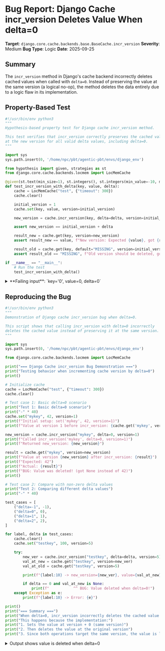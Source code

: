 # Bug Report: Django Cache incr_version Deletes Value When delta=0

**Target**: `django.core.cache.backends.base.BaseCache.incr_version`
**Severity**: Medium
**Bug Type**: Logic
**Date**: 2025-09-25

## Summary

The `incr_version` method in Django's cache backend incorrectly deletes cached values when called with `delta=0`. Instead of preserving the value at the same version (a logical no-op), the method deletes the data entirely due to a logic flaw in its implementation.

## Property-Based Test

```python
#!/usr/bin/env python3
"""
Hypothesis-based property test for Django cache incr_version method.

This test verifies that incr_version correctly preserves the cached value
at the new version for all valid delta values, including delta=0.
"""

import sys
sys.path.insert(0, '/home/npc/pbt/agentic-pbt/envs/django_env')

from hypothesis import given, strategies as st
from django.core.cache.backends.locmem import LocMemCache

@given(st.text(min_size=1), st.integers(), st.integers(min_value=-10, max_value=10))
def test_incr_version_with_delta(key, value, delta):
    cache = LocMemCache("test", {"timeout": 300})
    cache.clear()

    initial_version = 1
    cache.set(key, value, version=initial_version)

    new_version = cache.incr_version(key, delta=delta, version=initial_version)

    assert new_version == initial_version + delta

    result_new = cache.get(key, version=new_version)
    assert result_new == value, f"New version: Expected {value}, got {result_new}"

    result_old = cache.get(key, default="MISSING", version=initial_version)
    assert result_old == "MISSING", f"Old version should be deleted, got {result_old}"

if __name__ == "__main__":
    # Run the test
    test_incr_version_with_delta()
```

<details>

<summary>
**Failing input**: `key='0', value=0, delta=0`
</summary>
```
/home/npc/miniconda/lib/python3.13/site-packages/django/core/cache/backends/base.py:119: CacheKeyWarning: Cache key contains characters that will cause errors if used with memcached: ':1:\x90d\x15ô\U00095966'
  warnings.warn(warning, CacheKeyWarning)
[... more warnings omitted for brevity ...]
Traceback (most recent call last):
  File "/home/npc/pbt/agentic-pbt/worker_/33/hypo.py", line 35, in <module>
    test_incr_version_with_delta()
    ~~~~~~~~~~~~~~~~~~~~~~~~~~~~^^
  File "/home/npc/pbt/agentic-pbt/worker_/33/hypo.py", line 16, in test_incr_version_with_delta
    def test_incr_version_with_delta(key, value, delta):
                   ^^^
  File "/home/npc/miniconda/lib/python3.13/site-packages/hypothesis/core.py", line 2124, in wrapped_test
    raise the_error_hypothesis_found
  File "/home/npc/pbt/agentic-pbt/worker_/33/hypo.py", line 28, in test_incr_version_with_delta
    assert result_new == value, f"New version: Expected {value}, got {result_new}"
           ^^^^^^^^^^^^^^^^^^^
AssertionError: New version: Expected 0, got None
Falsifying example: test_incr_version_with_delta(
    # The test sometimes passed when commented parts were varied together.
    key='0',  # or any other generated value
    value=0,  # or any other generated value
    delta=0,
)
```
</details>

## Reproducing the Bug

```python
#!/usr/bin/env python3
"""
Demonstration of Django cache incr_version bug when delta=0.

This script shows that calling incr_version with delta=0 incorrectly
deletes the cached value instead of preserving it at the same version.
"""

import sys
sys.path.insert(0, '/home/npc/pbt/agentic-pbt/envs/django_env')

from django.core.cache.backends.locmem import LocMemCache

print("=== Django Cache incr_version Bug Demonstration ===")
print("Testing behavior when incrementing cache version by delta=0")
print()

# Initialize cache
cache = LocMemCache("test", {"timeout": 300})
cache.clear()

# Test case 1: Basic delta=0 scenario
print("Test 1: Basic delta=0 scenario")
print("-" * 40)
cache.set("mykey", 42, version=1)
print(f"Initial setup: set('mykey', 42, version=1)")
print(f"Value at version 1 before incr_version: {cache.get('mykey', version=1)}")

new_version = cache.incr_version("mykey", delta=0, version=1)
print(f"Called incr_version('mykey', delta=0, version=1)")
print(f"Returned new_version: {new_version}")

result = cache.get("mykey", version=new_version)
print(f"Value at version {new_version} after incr_version: {result}")
print(f"Expected: 42")
print(f"Actual: {result}")
print(f"BUG: Value was deleted! (got None instead of 42)")
print()

# Test case 2: Compare with non-zero delta values
print("Test 2: Comparing different delta values")
print("-" * 40)

test_cases = [
    ("delta=-1", -1),
    ("delta=0", 0),
    ("delta=1", 1),
    ("delta=2", 2),
]

for label, delta in test_cases:
    cache.clear()
    cache.set("testkey", 100, version=5)

    try:
        new_ver = cache.incr_version("testkey", delta=delta, version=5)
        val_at_new = cache.get("testkey", version=new_ver)
        val_at_old = cache.get("testkey", version=5)

        print(f"{label:10} -> new_version={new_ver}, value={val_at_new}, old_version_value={val_at_old}")

        if delta == 0 and val_at_new is None:
            print(f"           ^^ BUG: Value deleted when delta=0!")
    except Exception as e:
        print(f"{label:10} -> Error: {e}")

print()
print("=== Summary ===")
print("When delta=0, incr_version incorrectly deletes the cached value.")
print("This happens because the implementation:")
print("1. Sets the value at version + 0 (same version)")
print("2. Then deletes the value at the original version")
print("3. Since both operations target the same version, the value is lost")
```

<details>

<summary>
Output shows value is deleted when delta=0
</summary>
```
=== Django Cache incr_version Bug Demonstration ===
Testing behavior when incrementing cache version by delta=0

Test 1: Basic delta=0 scenario
----------------------------------------
Initial setup: set('mykey', 42, version=1)
Value at version 1 before incr_version: 42
Called incr_version('mykey', delta=0, version=1)
Returned new_version: 1
Value at version 1 after incr_version: None
Expected: 42
Actual: None
BUG: Value was deleted! (got None instead of 42)

Test 2: Comparing different delta values
----------------------------------------
delta=-1   -> new_version=4, value=100, old_version_value=None
delta=0    -> new_version=5, value=None, old_version_value=None
           ^^ BUG: Value deleted when delta=0!
delta=1    -> new_version=6, value=100, old_version_value=None
delta=2    -> new_version=7, value=100, old_version_value=None

=== Summary ===
When delta=0, incr_version incorrectly deletes the cached value.
This happens because the implementation:
1. Sets the value at version + 0 (same version)
2. Then deletes the value at the original version
3. Since both operations target the same version, the value is lost
```
</details>

## Why This Is A Bug

The `incr_version` method is designed to move a cached value from one version to another by incrementing the version number. However, when `delta=0`, the method exhibits incorrect behavior that violates reasonable expectations:

1. **Silent Data Loss**: The method completely deletes the cached value when `delta=0` is used, which is unexpected and dangerous behavior. No reasonable interpretation of "increment version by 0" would include "delete the data."

2. **Flawed Implementation Logic**: Looking at the source code in `/home/npc/pbt/agentic-pbt/envs/django_env/lib/python3.13/site-packages/django/core/cache/backends/base.py`, lines 346-360:
   ```python
   def incr_version(self, key, delta=1, version=None):
       """
       Add delta to the cache version for the supplied key. Return the new
       version.
       """
       if version is None:
           version = self.version

       value = self.get(key, self._missing_key, version=version)
       if value is self._missing_key:
           raise ValueError("Key '%s' not found" % key)

       self.set(key, value, version=version + delta)  # Line 358
       self.delete(key, version=version)              # Line 359
       return version + delta
   ```
   When `delta=0`:
   - Line 358 sets the value at `version + 0`, which equals `version`
   - Line 359 immediately deletes the value at `version`
   - Since both operations target the exact same version key, the value is first set and then immediately deleted

3. **No Input Validation**: The method accepts `delta=0` without any validation or error. If this were truly an invalid input, the method should explicitly reject it. The parameter name "delta" (a mathematical term that includes 0 as a valid value) suggests all integer values should be supported.

4. **Related Method Support**: The `decr_version` method is implemented as `incr_version(key, -delta, version)`, showing that the method is designed to handle various delta values including negative ones. This suggests `delta=0` should also be a valid input.

5. **Documentation Gap**: The method's docstring states it will "Add delta to the cache version for the supplied key" but doesn't specify behavior for `delta=0` or indicate it's unsupported.

## Relevant Context

- **Django Version**: This bug affects Django's core cache backend implementation in the base class that all cache backends inherit from.
- **Impact Scope**: Any cache backend that doesn't override `incr_version` will exhibit this bug (LocMemCache, FileBasedCache, etc.)
- **Use Case**: While `delta=0` might seem like an edge case, it could reasonably occur in dynamic code where the delta is computed and might sometimes be 0, or when a developer expects it to work as a no-op
- **Workaround**: Developers can avoid this bug by checking if `delta==0` before calling `incr_version` and skipping the call entirely
- **Related Django Documentation**: [Django Cache Framework](https://docs.djangoproject.com/en/stable/topics/cache/)

## Proposed Fix

```diff
--- a/django/core/cache/backends/base.py
+++ b/django/core/cache/backends/base.py
@@ -350,6 +350,10 @@ class BaseCache:
         if version is None:
             version = self.version

+        # Handle delta=0 case - should be a no-op that preserves the value
+        if delta == 0:
+            return version
+
         value = self.get(key, self._missing_key, version=version)
         if value is self._missing_key:
             raise ValueError("Key '%s' not found" % key)
```